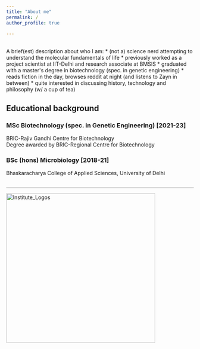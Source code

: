 ```yaml
---
title: "About me"
permalink: /
author_profile: true

---
```

<br>
A brief(est) description about who I am:
* (not a) science nerd attempting to understand the molecular fundamentals of life
* previously worked as a project scientist at IIT-Delhi and research associate at BMSIS
* graduated with a master's degree in biotechnology (spec. in genetic engineering)
* reads fiction in the day, browses reddit at night (and listens to Zayn in between)
* quite interested in discussing history, technology and philosophy (w/ a cup of tea)

## Educational background
### MSc Biotechnology (spec. in Genetic Engineering) [2021-23]
BRIC-Rajiv Gandhi Centre for Biotechnology <br>
Degree awarded by BRIC-Regional Centre for Biotechnology
### BSc (hons) Microbiology [2018-21]
Bhaskaracharya College of Applied Sciences, University of Delhi <br> <br>

<hr>
<img style="width:400px;" src="/images/logos.png" alt="Institute_Logos" class="inline"/>

